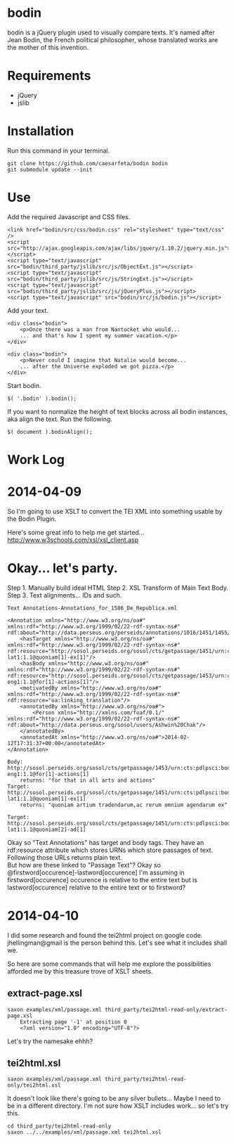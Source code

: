 # bodin
bodin is a jQuery plugin used to visually compare texts.
It's named after Jean Bodin, the French political philosopher, whose translated works are the mother of this invention.

# Requirements
* jQuery
* jslib

# Installation
Run this command in your terminal.

	git clone https://github.com/caesarfeta/bodin bodin
	git submodule update --init

# Use
Add the required Javascript and CSS files.

	<link href="bodin/src/css/bodin.css" rel="stylesheet" type="text/css" />	
	<script src="http://ajax.googleapis.com/ajax/libs/jquery/1.10.2/jquery.min.js"></script>
	<script type="text/javascript" src="bodin/third_party/jslib/src/js/ObjectExt.js"></script>
	<script type="text/javascript" src="bodin/third_party/jslib/src/js/StringExt.js"></script>
	<script type="text/javascript" src="bodin/third_party/jslib/src/js/jQueryPlus.js"></script>
	<script type="text/javascript" src="bodin/src/js/bodin.js"></script>

Add your text.

	<div class="bodin">
		<p>Once there was a man from Nantucket who would...
		... and that's how I spent my summer vacation.</p>
	</div>
	
	<div class="bodin">
		<p>Never could I imagine that Natalie would become...
		... after the Universe exploded we got pizza.</p>
	</div>

Start bodin.

	$( '.bodin' ).bodin();	

If you want to normalize the height of text blocks across all bodin instances, aka align the text.  Run the following.

	$( document ).bodinAlign();

# Work Log
# 2014-04-09
So I'm going to use XSLT to convert the TEI XML into something usable by the Bodin Plugin.

Here's some great info to help me get started...
http://www.w3schools.com/xsl/xsl_client.asp


# Okay... let's party.
Step 1.  Manually build ideal HTML
Step 2.  XSL Transform of Main Text Body.
Step 3.  Text alignments...  IDs and such.

	Text Annotations-Annotations_for_1586_De_Republica.xml

	<Annotation xmlns="http://www.w3.org/ns/oa#" xmlns:rdf="http://www.w3.org/1999/02/22-rdf-syntax-ns#" rdf:about="http://data.perseus.org/perseids/annotations/1016/1451/1455/138/3">
		<hasTarget xmlns="http://www.w3.org/ns/oa#" xmlns:rdf="http://www.w3.org/1999/02/22-rdf-syntax-ns#" rdf:resource="http://sosol.perseids.org/sosol/cts/getpassage/1451/urn:cts:pdlpsci:bodin.livrep.perseus-lat1:1.1@quoniam[1]-ex[1]"/>
		<hasBody xmlns="http://www.w3.org/ns/oa#" xmlns:rdf="http://www.w3.org/1999/02/22-rdf-syntax-ns#" rdf:resource="http://sosol.perseids.org/sosol/cts/getpassage/1453/urn:cts:pdlpsci:bodin.livrep.perseus-eng1:1.1@for[1]-actions[1]"/>
		<motivatedBy xmlns="http://www.w3.org/ns/oa#" xmlns:rdf="http://www.w3.org/1999/02/22-rdf-syntax-ns#" rdf:resource="oa:linking_translation"/>
		<annotatedBy xmlns="http://www.w3.org/ns/oa#">
			<Person xmlns="http://xmlns.com/foaf/0.1/" xmlns:rdf="http://www.w3.org/1999/02/22-rdf-syntax-ns#" rdf:about="http://data.perseus.org/sosol/users/Ashwin%20Chak"/>
		</annotatedBy>
		<annotatedAt xmlns="http://www.w3.org/ns/oa#">2014-02-12T17:31:37+00:00</annotatedAt>
	</Annotation>
	
	Body: http://sosol.perseids.org/sosol/cts/getpassage/1453/urn:cts:pdlpsci:bodin.livrep.perseus-eng1:1.1@for[1]-actions[1]
		returns: "for that in all arts and actions"
	Target: http://sosol.perseids.org/sosol/cts/getpassage/1451/urn:cts:pdlpsci:bodin.livrep.perseus-lat1:1.1@quoniam[1]-ex[1]
		returns: "quoniam artium tradendarum,ac rerum omnium agendarum ex"
		
	Target: http://sosol.perseids.org/sosol/cts/getpassage/1451/urn:cts:pdlpsci:bodin.livrep.perseus-lat1:1.1@quoniam[2]-ad[1]


Okay so "Text Annotations" has target and body tags.
They have an rdf:resource attribute which stores URNs which store passages of text.
Following those URLs returns plain text.  
But how are these linked to "Passage Text"?
Okay so @firstword[occurence]-lastword[occurence]
I'm assuming in firstword[occurence] occurence is relative to the entire text but is lastword[occurence] relative to the entire text or to firstword?

# 2014-04-10
I did some research and found the tei2html project on google code.
jhellingman@gmail is the person behind this.
Let's see what it includes shall we.

So here are some commands that will help me explore the possibilities afforded me by this treasure trove of XSLT sheets.

## extract-page.xsl 
	saxon examples/xml/passage.xml third_party/tei2html-read-only/extract-page.xsl
		Extracting page '-1' at position 0
		<?xml version="1.0" encoding="UTF-8"?>

Let's try the namesake ehhh?
## tei2html.xsl
	saxon examples/xml/passage.xml third_party/tei2html-read-only/tei2html.xsl

It doesn't look like there's going to be any silver bullets...
Maybe I need to be in a different directory.  I'm not sure how XSLT includes work... so let's try this.

	cd third_party/tei2html-read-only
	saxon ../../examples/xml/passage.xml tei2html.xsl